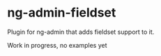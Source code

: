 ng-admin-fieldset
=================

Plugin for ng-admin that adds fieldset support to it.

Work in progress, no examples yet
